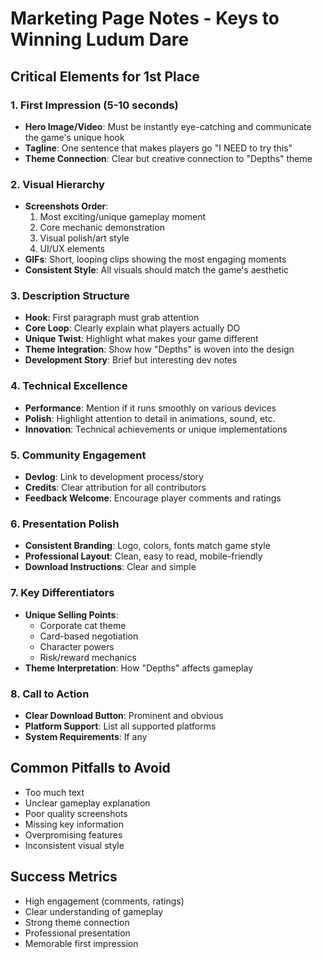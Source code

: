 # Marketing Page Notes - Keys to Winning Ludum Dare

## Critical Elements for 1st Place

### 1. First Impression (5-10 seconds)
- **Hero Image/Video**: Must be instantly eye-catching and communicate the game's unique hook
- **Tagline**: One sentence that makes players go "I NEED to try this"
- **Theme Connection**: Clear but creative connection to "Depths" theme

### 2. Visual Hierarchy
- **Screenshots Order**:
  1. Most exciting/unique gameplay moment
  2. Core mechanic demonstration
  3. Visual polish/art style
  4. UI/UX elements
- **GIFs**: Short, looping clips showing the most engaging moments
- **Consistent Style**: All visuals should match the game's aesthetic

### 3. Description Structure
- **Hook**: First paragraph must grab attention
- **Core Loop**: Clearly explain what players actually DO
- **Unique Twist**: Highlight what makes your game different
- **Theme Integration**: Show how "Depths" is woven into the design
- **Development Story**: Brief but interesting dev notes

### 4. Technical Excellence
- **Performance**: Mention if it runs smoothly on various devices
- **Polish**: Highlight attention to detail in animations, sound, etc.
- **Innovation**: Technical achievements or unique implementations

### 5. Community Engagement
- **Devlog**: Link to development process/story
- **Credits**: Clear attribution for all contributors
- **Feedback Welcome**: Encourage player comments and ratings

### 6. Presentation Polish
- **Consistent Branding**: Logo, colors, fonts match game style
- **Professional Layout**: Clean, easy to read, mobile-friendly
- **Download Instructions**: Clear and simple

### 7. Key Differentiators
- **Unique Selling Points**:
  - Corporate cat theme
  - Card-based negotiation
  - Character powers
  - Risk/reward mechanics
- **Theme Interpretation**: How "Depths" affects gameplay

### 8. Call to Action
- **Clear Download Button**: Prominent and obvious
- **Platform Support**: List all supported platforms
- **System Requirements**: If any

## Common Pitfalls to Avoid
- Too much text
- Unclear gameplay explanation
- Poor quality screenshots
- Missing key information
- Overpromising features
- Inconsistent visual style

## Success Metrics
- High engagement (comments, ratings)
- Clear understanding of gameplay
- Strong theme connection
- Professional presentation
- Memorable first impression

